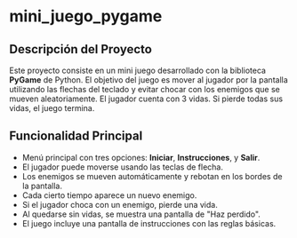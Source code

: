 # mini_juego_pygame

## Descripción del Proyecto

Este proyecto consiste en un mini juego desarrollado con la biblioteca **PyGame** de Python. El objetivo del juego es mover al jugador por la pantalla utilizando las flechas del teclado y evitar chocar con los enemigos que se mueven aleatoriamente. El jugador cuenta con 3 vidas. Si pierde todas sus vidas, el juego termina.

## Funcionalidad Principal

- Menú principal con tres opciones: **Iniciar**, **Instrucciones**, y **Salir**.
- El jugador puede moverse usando las teclas de flecha.
- Los enemigos se mueven automáticamente y rebotan en los bordes de la pantalla.
- Cada cierto tiempo aparece un nuevo enemigo.
- Si el jugador choca con un enemigo, pierde una vida.
- Al quedarse sin vidas, se muestra una pantalla de "Haz perdido".
- El juego incluye una pantalla de instrucciones con las reglas básicas.

